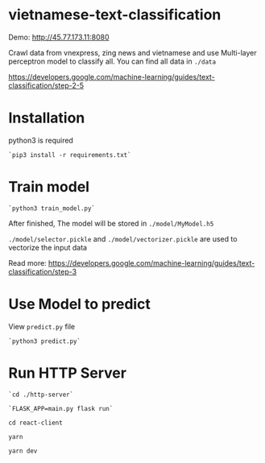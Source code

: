 # vietnamese-text-classification

Demo: http://45.77.173.11:8080

Crawl data from vnexpress, zing news and vietnamese and use Multi-layer perceptron model to classify all. You can find all data in `./data`

https://developers.google.com/machine-learning/guides/text-classification/step-2-5

# Installation
python3 is required

    `pip3 install -r requirements.txt`

# Train model

    `python3 train_model.py`

After finished, The model will be stored in `./model/MyModel.h5`


`./model/selector.pickle` and `./model/vectorizer.pickle` are used to vectorize the input data

Read more: https://developers.google.com/machine-learning/guides/text-classification/step-3

# Use Model to predict


View `predict.py` file

    `python3 predict.py`

# Run HTTP Server
    `cd ./http-server`

    `FLASK_APP=main.py flask run`

    cd react-client

    yarn

    yarn dev